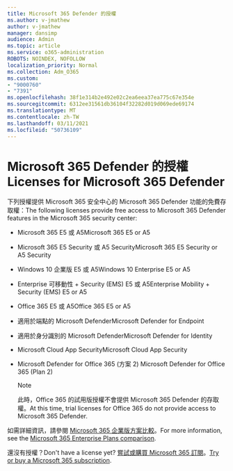 ```yaml
---
title: Microsoft 365 Defender 的授權
ms.author: v-jmathew
author: v-jmathew
manager: dansimp
audience: Admin
ms.topic: article
ms.service: o365-administration
ROBOTS: NOINDEX, NOFOLLOW
localization_priority: Normal
ms.collection: Adm_O365
ms.custom:
- "9000760"
- "7391"
ms.openlocfilehash: 38f1e314b2e492e02c2ea6eea37ea775c67e354e
ms.sourcegitcommit: 6312ee31561db36104f32282d019d069ede69174
ms.translationtype: MT
ms.contentlocale: zh-TW
ms.lasthandoff: 03/11/2021
ms.locfileid: "50736109"
---
```

# <a name="licenses-for-microsoft-365-defender"></a><span data-ttu-id="1af6c-102">Microsoft 365 Defender 的授權</span><span class="sxs-lookup"><span data-stu-id="1af6c-102">Licenses for Microsoft 365 Defender</span></span>

<span data-ttu-id="1af6c-103">下列授權提供 Microsoft 365 安全中心的 Microsoft 365 Defender 功能的免費存取權：</span><span class="sxs-lookup"><span data-stu-id="1af6c-103">The following licenses provide free access to Microsoft 365 Defender features in the Microsoft 365 security center:</span></span>

- <span data-ttu-id="1af6c-104">Microsoft 365 E5 或 A5</span><span class="sxs-lookup"><span data-stu-id="1af6c-104">Microsoft 365 E5 or A5</span></span>
- <span data-ttu-id="1af6c-105">Microsoft 365 E5 Security 或 A5 Security</span><span class="sxs-lookup"><span data-stu-id="1af6c-105">Microsoft 365 E5 Security or A5 Security</span></span>
- <span data-ttu-id="1af6c-106">Windows 10 企業版 E5 或 A5</span><span class="sxs-lookup"><span data-stu-id="1af6c-106">Windows 10 Enterprise E5 or A5</span></span>
- <span data-ttu-id="1af6c-107">Enterprise 可移動性 + Security (EMS) E5 或 A5</span><span class="sxs-lookup"><span data-stu-id="1af6c-107">Enterprise Mobility + Security (EMS) E5 or A5</span></span>
- <span data-ttu-id="1af6c-108">Office 365 E5 或 A5</span><span class="sxs-lookup"><span data-stu-id="1af6c-108">Office 365 E5 or A5</span></span>
- <span data-ttu-id="1af6c-109">適用於端點的 Microsoft Defender</span><span class="sxs-lookup"><span data-stu-id="1af6c-109">Microsoft Defender for Endpoint</span></span>
- <span data-ttu-id="1af6c-110">適用於身分識別的 Microsoft Defender</span><span class="sxs-lookup"><span data-stu-id="1af6c-110">Microsoft Defender for Identity</span></span>
- <span data-ttu-id="1af6c-111">Microsoft Cloud App Security</span><span class="sxs-lookup"><span data-stu-id="1af6c-111">Microsoft Cloud App Security</span></span>
- <span data-ttu-id="1af6c-112">Microsoft Defender for Office 365 (方案 2) </span><span class="sxs-lookup"><span data-stu-id="1af6c-112">Microsoft Defender for Office 365 (Plan 2)</span></span>

    > [!NOTE]
    > <span data-ttu-id="1af6c-113">此時，Office 365 的試用版授權不會提供 Microsoft 365 Defender 的存取權。</span><span class="sxs-lookup"><span data-stu-id="1af6c-113">At this time, trial licenses for Office 365 do not provide access to Microsoft 365 Defender.</span></span>

<span data-ttu-id="1af6c-114">如需詳細資訊，請參閱 [Microsoft 365 企業版方案比較](https://go.microsoft.com/fwlink/?linkid=2143458)。</span><span class="sxs-lookup"><span data-stu-id="1af6c-114">For more information, see the [Microsoft 365 Enterprise Plans comparison](https://go.microsoft.com/fwlink/?linkid=2143458).</span></span>

<span data-ttu-id="1af6c-115">還沒有授權？</span><span class="sxs-lookup"><span data-stu-id="1af6c-115">Don't have a license yet?</span></span> <span data-ttu-id="1af6c-116">[嘗試或購買 Microsoft 365 訂閱](https://go.microsoft.com/fwlink/?linkid=2143625)。</span><span class="sxs-lookup"><span data-stu-id="1af6c-116">[Try or buy a Microsoft 365 subscription](https://go.microsoft.com/fwlink/?linkid=2143625).</span></span>
